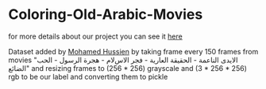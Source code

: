 # Coloring-Old-Arabic-Movies

for more details about our project you can see it <a href="https://github.com/teamleader6/Coloring-Old-Arabic-Movies/blob/master/B7b%20El-Cima.pdf">here</a>

Dataset added by <a href="https://github.com/teamleader6">Mohamed Hussien</a> by taking frame every 150 frames from movies "اﻻيدى الناعمة - الحقيقة العارية - فجر اﻻسﻻم - هجرة الرسول - الحب الضائع" and resizing frames to (256 * 256) grayscale and (3 * 256 * 256) rgb to be our label and converting them to pickle 
